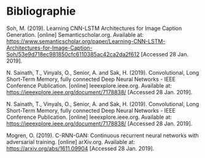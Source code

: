 # Bibliographie

Soh, M. (2019). Learning CNN-LSTM Architectures for Image Caption Generation. [online] Semanticscholar.org. Available at: https://www.semanticscholar.org/paper/Learning-CNN-LSTM-Architectures-for-Image-Caption-Soh/53e9d718ec981850cfc6110385ac42ca2da2f612 [Accessed 28 Jan. 2019].

N. Sainath, T., Vinyals, O., Senior, A. and Sak, H. (2019). Convolutional, Long Short-Term Memory, fully connected Deep Neural Networks - IEEE Conference Publication. [online] Ieeexplore.ieee.org. Available at: https://ieeexplore.ieee.org/document/7178838/ [Accessed 28 Jan. 2019].

N. Sainath, T., Vinyals, O., Senior, A. and Sak, H. (2019). Convolutional, Long Short-Term Memory, fully connected Deep Neural Networks - IEEE Conference Publication. [online] Ieeexplore.ieee.org. Available at: https://ieeexplore.ieee.org/document/7178838/ [Accessed 28 Jan. 2019].

Mogren, O. (2019). C-RNN-GAN: Continuous recurrent neural networks with adversarial training. [online] arXiv.org. Available at: https://arxiv.org/abs/1611.09904 [Accessed 28 Jan. 2019].